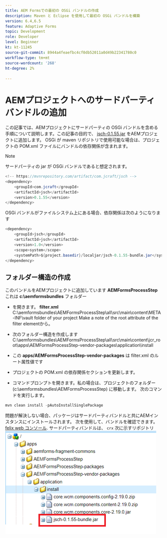 ```yaml
---
title: AEM Formsでの最初の OSGi バンドルの作成
description: Maven と Eclipse を使用して最初の OSGi バンドルを構築
version: 6.4,6.5
feature: Adaptive Forms
topic: Development
role: Developer
level: Beginner
kt: kt-11245
source-git-commit: 8944a4feaefbc4cf0db52011a0d49b22341780c0
workflow-type: tm+mt
source-wordcount: '268'
ht-degree: 2%

---
```


# AEMプロジェクトへのサードパーティバンドルの追加

この記事では、AEMプロジェクトにサードパーティの OSGi バンドルを含める手順について説明します。この記事の目的で、 [jsch-0.1.55.jar](https://repo1.maven.org/maven2/com/jcraft/jsch/0.1.55/jsch-0.1.55.jar) をAEMプロジェクトに追加します。  OSGi が maven リポジトリで使用可能な場合は、プロジェクトの POM.xml ファイルにバンドルの依存関係が含まれます。

>[!NOTE]
> サードパーティの jar が OSGi バンドルであると想定されます。

```java
<!-- https://mvnrepository.com/artifact/com.jcraft/jsch -->
<dependency>
    <groupId>com.jcraft</groupId>
    <artifactId>jsch</artifactId>
    <version>0.1.55</version>
</dependency>
```

OSGi バンドルがファイルシステム上にある場合、依存関係は次のようになります

```java
<dependency>
    <groupId>jsch</groupId>
    <artifactId>jsch</artifactId>
    <version>1.0</version>
    <scope>system</scope>
    <systemPath>${project.basedir}/localjar/jsch-0.1.55-bundle.jar</systemPath>
</dependency>
```

## フォルダー構造の作成

このバンドルをAEMプロジェクトに追加しています **AEMFormsProcessStep** これは **c:\aemformsbundles** フォルダー

* を開きます。 **filter.xml** C:\aemformsbundles\AEMFormsProcessStep\all\src\main\content\META-INF\vault folder of your project Make a note of the root attribute of the filter elementから。

* 次のフォルダー構造を作成しますC:\aemformsbundles\AEMFormsProcessStep\all\src\main\content\jcr_root\apps\AEMFormsProcessStep-vendor-packages\application\install
* この **apps/AEMFormsProcessStep-vendor-packages** は filter.xml のルート属性値です
* プロジェクトの POM.xml の依存関係セクションを更新します。
* コマンドプロンプトを開きます。私の場合は、プロジェクトのフォルダー (c:\aemformsbundles\AEMFormsProcessStep) に移動します。 次のコマンドを実行します。

```java
mvn clean install -pAutoInstallSinglePackage
```

問題が解決しない場合、パッケージはサードパーティバンドルと共にAEMインスタンスにインストールされます。 次を使用して、バンドルを確認できます。 [felix web コンソール](http://localhost:4502/system/console/bundles). サードパーティバンドルは、 `crx` 次に示すリポジトリ
![サードパーティ](assets/custom-bundle1.png)



